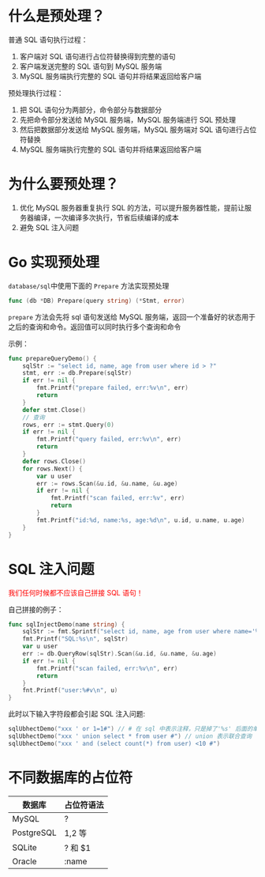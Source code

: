 
# 什么是预处理？

普通 SQL 语句执行过程：

1. 客户端对 SQL 语句进行占位符替换得到完整的语句
2. 客户端发送完整的 SQL 语句到 MySQL 服务端
3. MySQL 服务端执行完整的 SQL 语句并将结果返回给客户端

预处理执行过程：

1. 把 SQL 语句分为两部分，命令部分与数据部分
2. 先把命令部分发送给 MySQL 服务端，MySQL 服务端进行 SQL 预处理
3. 然后把数据部分发送给 MySQL 服务端，MySQL 服务端对 SQL 语句进行占位符替换
4. MySQL 服务端执行完整的 SQL 语句并将结果返回给客户端

# 为什么要预处理？

1. 优化 MySQL 服务器重复执行 SQL 的方法，可以提升服务器性能，提前让服务器编译，一次编译多次执行，节省后续编译的成本
2. 避免 SQL 注入问题

# Go 实现预处理

`database/sql`中使用下面的 `Prepare` 方法实现预处理
~~~go
func (db *DB) Prepare(query string) (*Stmt, error)
~~~
`prepare` 方法会先将 sql 语句发送给 MySQL 服务端，返回一个准备好的状态用于之后的查询和命令。返回值可以同时执行多个查询和命令

示例：
~~~go
func prepareQueryDemo() {
	sqlStr := "select id, name, age from user where id > ?"
	stmt, err := db.Prepare(sqlStr)
	if err != nil {
		fmt.Printf("prepare failed, err:%v\n", err)
		return
	}
	defer stmt.Close()
	// 查询
	rows, err := stmt.Query(0)
	if err != nil {
		fmt.Printf("query failed, err:%v\n", err)
		return
	}
	defer rows.Close()
	for rows.Next() {
		var u user
		err := rows.Scan(&u.id, &u.name, &u.age)
		if err != nil {
			fmt.Printf("scan failed, err:%v", err)
			return
		}
		fmt.Printf("id:%d, name:%s, age:%d\n", u.id, u.name, u.age)
	}
}
~~~
# SQL 注入问题

<font color = red>我们任何时候都不应该自己拼接 SQL 语句！</font>

自己拼接的例子：
~~~go
func sqlInjectDemo(name string) {
	sqlStr := fmt.Sprintf("select id, name, age from user where name='%s'", name)
	fmt.Printf("SQL:%s\n", sqlStr)
	var u user
	err := db.QueryRow(sqlStr).Scan(&u.id, &u.name, &u.age)
	if err != nil {
		fmt.Printf("scan failed, err:%v\n", err)
		return
	}
	fnt.Printf("user:%#v\n", u)
}
~~~
此时以下输入字符段都会引起 SQL 注入问题:
~~~go
sqlUbhectDemo("xxx ' or 1=1#") // # 在 sql 中表示注释，只是掉了'%s' 后面的单引号
sqlUbhectDemo("xxx ' union select * from user #") // union 表示联合查询
sqlUbhectDemo("xxx ' and (select count(*) from user) <10 #")
~~~
# 不同数据库的占位符

| 数据库        | 占位符语法   |
| ---------- | ------- |
| MySQL      | ?       |
| PostgreSQL | $1,$2 等 |
| SQLite     | ? 和 $1  |
| Oracle     | :name   |
